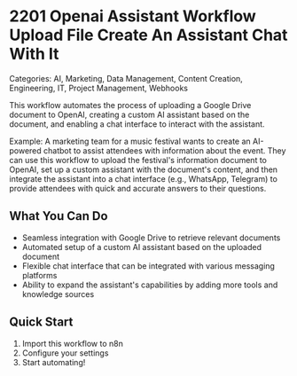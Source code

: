 # 2201 Openai Assistant Workflow Upload File Create An Assistant Chat With It

Categories: AI, Marketing, Data Management, Content Creation, Engineering, IT, Project Management, Webhooks

This workflow automates the process of uploading a Google Drive document to OpenAI, creating a custom AI assistant based on the document, and enabling a chat interface to interact with the assistant.

Example: A marketing team for a music festival wants to create an AI-powered chatbot to assist attendees with information about the event. They can use this workflow to upload the festival's information document to OpenAI, set up a custom assistant with the document's content, and then integrate the assistant into a chat interface (e.g., WhatsApp, Telegram) to provide attendees with quick and accurate answers to their questions.

## What You Can Do
- Seamless integration with Google Drive to retrieve relevant documents
- Automated setup of a custom AI assistant based on the uploaded document
- Flexible chat interface that can be integrated with various messaging platforms
- Ability to expand the assistant's capabilities by adding more tools and knowledge sources

## Quick Start
1. Import this workflow to n8n
2. Configure your settings
3. Start automating!


